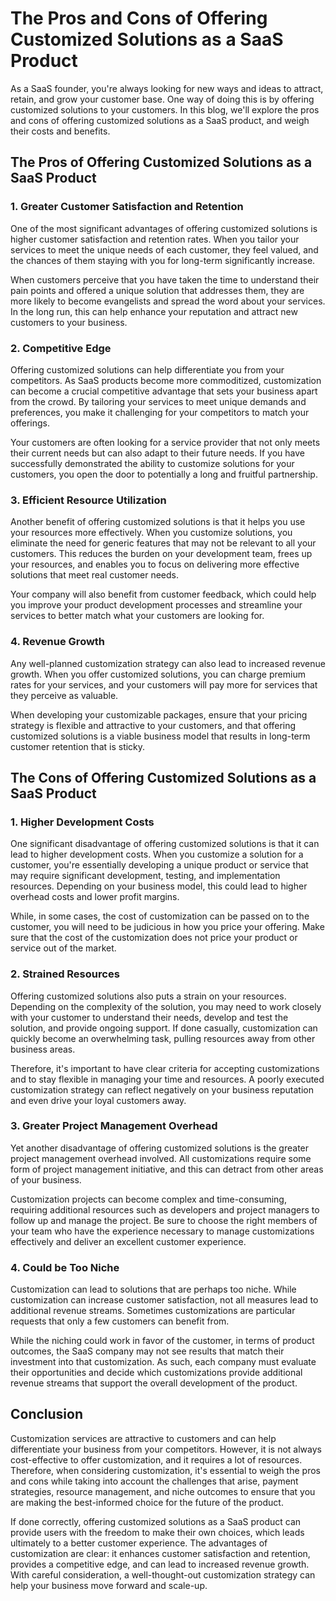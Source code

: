 # The Pros and Cons of Offering Customized Solutions as a SaaS Product

As a SaaS founder, you're always looking for new ways and ideas to attract, retain, and grow your customer base. One way of doing this is by offering customized solutions to your customers. In this blog, we'll explore the pros and cons of offering customized solutions as a SaaS product, and weigh their costs and benefits.

## The Pros of Offering Customized Solutions as a SaaS Product

### 1. Greater Customer Satisfaction and Retention

One of the most significant advantages of offering customized solutions is higher customer satisfaction and retention rates. When you tailor your services to meet the unique needs of each customer, they feel valued, and the chances of them staying with you for long-term significantly increase. 

When customers perceive that you have taken the time to understand their pain points and offered a unique solution that addresses them, they are more likely to become evangelists and spread the word about your services. In the long run, this can help enhance your reputation and attract new customers to your business.

### 2. Competitive Edge

Offering customized solutions can help differentiate you from your competitors. As SaaS products become more commoditized, customization can become a crucial competitive advantage that sets your business apart from the crowd. By tailoring your services to meet unique demands and preferences, you make it challenging for your competitors to match your offerings.

Your customers are often looking for a service provider that not only meets their current needs but can also adapt to their future needs. If you have successfully demonstrated the ability to customize solutions for your customers, you open the door to potentially a long and fruitful partnership.

### 3. Efficient Resource Utilization

Another benefit of offering customized solutions is that it helps you use your resources more effectively. When you customize solutions, you eliminate the need for generic features that may not be relevant to all your customers. This reduces the burden on your development team, frees up your resources, and enables you to focus on delivering more effective solutions that meet real customer needs.

Your company will also benefit from customer feedback, which could help you improve your product development processes and streamline your services to better match what your customers are looking for.

### 4. Revenue Growth

Any well-planned customization strategy can also lead to increased revenue growth. When you offer customized solutions, you can charge premium rates for your services, and your customers will pay more for services that they perceive as valuable.

When developing your customizable packages, ensure that your pricing strategy is flexible and attractive to your customers, and that offering customized solutions is a viable business model that results in long-term customer retention that is sticky.

## The Cons of Offering Customized Solutions as a SaaS Product

### 1. Higher Development Costs

One significant disadvantage of offering customized solutions is that it can lead to higher development costs. When you customize a solution for a customer, you're essentially developing a unique product or service that may require significant development, testing, and implementation resources. Depending on your business model, this could lead to higher overhead costs and lower profit margins.

While, in some cases, the cost of customization can be passed on to the customer, you will need to be judicious in how you price your offering. Make sure that the cost of the customization does not price your product or service out of the market.

### 2. Strained Resources

Offering customized solutions also puts a strain on your resources. Depending on the complexity of the solution, you may need to work closely with your customer to understand their needs, develop and test the solution, and provide ongoing support. If done casually, customization can quickly become an overwhelming task, pulling resources away from other business areas.

Therefore, it's important to have clear criteria for accepting customizations and to stay flexible in managing your time and resources. A poorly executed customization strategy can reflect negatively on your business reputation and even drive your loyal customers away.

### 3. Greater Project Management Overhead

Yet another disadvantage of offering customized solutions is the greater project management overhead involved. All customizations require some form of project management initiative, and this can detract from other areas of your business.

Customization projects can become complex and time-consuming, requiring additional resources such as developers and project managers to follow up and manage the project. Be sure to choose the right members of your team who have the experience necessary to manage customizations effectively and deliver an excellent customer experience.

### 4. Could be Too Niche

Customization can lead to solutions that are perhaps too niche. While customization can increase customer satisfaction, not all measures lead to additional revenue streams. Sometimes customizations are particular requests that only a few customers can benefit from.

While the niching could work in favor of the customer, in terms of product outcomes, the SaaS company may not see results that match their investment into that customization. As such, each company must evaluate their opportunities and decide which customizations provide additional revenue streams that support the overall development of the product.

## Conclusion

Customization services are attractive to customers and can help differentiate your business from your competitors. However, it is not always cost-effective to offer customization, and it requires a lot of resources. Therefore, when considering customization, it's essential to weigh the pros and cons while taking into account the challenges that arise, payment strategies, resource management, and niche outcomes to ensure that you are making the best-informed choice for the future of the product.

If done correctly, offering customized solutions as a SaaS product can provide users with the freedom to make their own choices, which leads ultimately to a better customer experience. The advantages of customization are clear: it enhances customer satisfaction and retention, provides a competitive edge, and can lead to increased revenue growth. With careful consideration, a well-thought-out customization strategy can help your business move forward and scale-up.